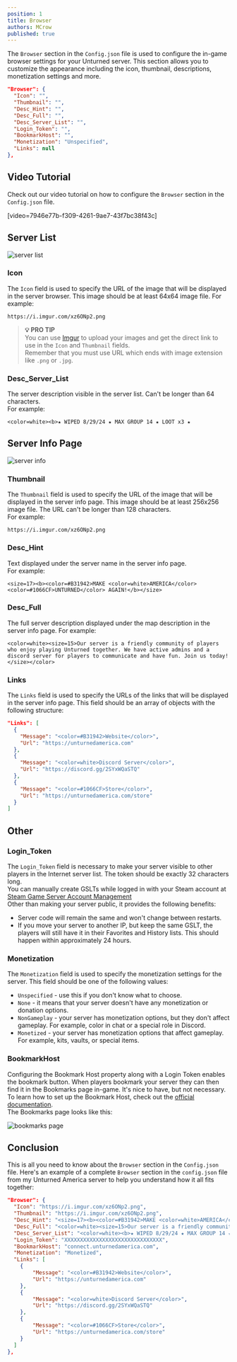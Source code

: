 ```yaml
---
position: 1
title: Browser
authors: MCrow
published: true
---
```


The `Browser` section in the `Config.json` file is used to configure the in-game browser settings for your Unturned server. This section allows you to customize the appearance including the icon, thumbnail, descriptions, monetization settings and more.

```json
"Browser": {
  "Icon": "",
  "Thumbnail": "",
  "Desc_Hint": "",
  "Desc_Full": "",
  "Desc_Server_List": "",
  "Login_Token": "",
  "BookmarkHost": "",
  "Monetization": "Unspecified",
  "Links": null
},
```

## Video Tutorial
Check out our video tutorial on how to configure the `Browser` section in the `Config.json` file.

[video=7946e77b-f309-4261-9ae7-43f7bc38f43c]

## Server List
![server list](assets/server_list.png)

### Icon
The `Icon` field is used to specify the URL of the image that will be displayed in the server browser. This image should be at least 64x64 image file.
For example:
```
https://i.imgur.com/xz6ONp2.png
```

> **💡 PRO TIP**  
> You can use [Imgur](https://imgur.com/) to upload your images and get the direct link to use in the `Icon` and `Thumbnail` fields.  
> Remember that you must use URL which ends with image extension like `.png` or `.jpg`.

### Desc_Server_List
The server description visible in the server list. Can't be longer than 64 characters.  
For example:
```
<color=white><b>★ WIPED 8/29/24 ★ MAX GROUP 14 ★ LOOT x3 ★
```

## Server Info Page
![server info](assets/server_info.png)

### Thumbnail
The `Thumbnail` field is used to specify the URL of the image that will be displayed in the server info page. This image should be at least 256x256 image file. The URL can't be longer than 128 characters.  
For example:
```
https://i.imgur.com/xz6ONp2.png
```

### Desc_Hint
Text displayed under the server name in the server info page.  
For example:
```
<size=17><b><color=#B31942>MAKE <color=white>AMERICA</color> <color=#1066CF>UNTURNED</color> AGAIN!</b></size>
```

### Desc_Full
The full server description displayed under the map description in the server info page.
For example:
```
<color=white><size=15>Our server is a friendly community of players who enjoy playing Unturned together. We have active admins and a discord server for players to communicate and have fun. Join us today!</size></color>
```

### Links
The `Links` field is used to specify the URLs of the links that will be displayed in the server info page. This field should be an array of objects with the following structure:
```json
"Links": [
  {
    "Message": "<color=#B31942>Website</color>",
    "Url": "https://unturnedamerica.com"
  },
  {
    "Message": "<color=white>Discord Server</color>",
    "Url": "https://discord.gg/2SYxWQaSTQ"
  },
  {
    "Message": "<color=#1066CF>Store</color>",
    "Url": "https://unturnedamerica.com/store"
  }
]
```

## Other

### Login_Token
The `Login_Token` field is necessary to make your server visible to other players in the Internet server list. The token should be exactly 32 characters long.  
You can manually create GSLTs while logged in with your Steam account at [Steam Game Server Account Management](https://steamcommunity.com/dev/managegameservers)  
Other than making your server public, it provides the following benefits:
- Server code will remain the same and won't change between restarts.
- If you move your server to another IP, but keep the same GSLT, the players will still have it in their Favorites and History lists. This should happen within approximately 24 hours.

### Monetization
The `Monetization` field is used to specify the monetization settings for the server. This field should be one of the following values:
- `Unspecified` - use this if you don't know what to choose.
- `None` - it means that your server doesn't have any monetization or donation options.
- `NonGameplay` - your server has monetization options, but they don't affect gameplay. For example, color in chat or a special role in Discord.
- `Monetized` - your server has monetization options that affect gameplay. For example, kits, vaults, or special items.

### BookmarkHost
Configuring the Bookmark Host property along with a Login Token enables the bookmark button. When players bookmark your server they can then find it in the Bookmarks page in-game. It's nice to have, but not necessary. To learn how to set up the Bookmark Host, check out the [official documentation](https://docs.smartlydressedgames.com/en/stable/servers/bookmark-host.html).  
The Bookmarks page looks like this:

![bookmarks page](assets/bookmarks.png)

## Conclusion
This is all you need to know about the `Browser` section in the `Config.json` file. Here's an example of a complete `Browser` section in the `config.json` file from my Unturned America server to help you understand how it all fits together:
```json
"Browser": {
  "Icon": "https://i.imgur.com/xz6ONp2.png",
  "Thumbnail": "https://i.imgur.com/xz6ONp2.png",
  "Desc_Hint": "<size=17><b><color=#B31942>MAKE <color=white>AMERICA</color> <color=#1066CF>UNTURNED</color> AGAIN!</b></size>",
  "Desc_Full": "<color=white><size=15>Our server is a friendly community of players who enjoy playing Unturned together. We have active admins and a discord server for players to communicate and have fun. Join us today!</size></color>",
  "Desc_Server_List": "<color=white><b>★ WIPED 8/29/24 ★ MAX GROUP 14 ★ LOOT x3 ★",
  "Login_Token": "XXXXXXXXXXXXXXXXXXXXXXXXXXXXXXX",
  "BookmarkHost": "connect.unturnedamerica.com",
  "Monetization": "Monetized",
  "Links": [
    {
        "Message": "<color=#B31942>Website</color>",
        "Url": "https://unturnedamerica.com"
    },
    {
        "Message": "<color=white>Discord Server</color>",
        "Url": "https://discord.gg/2SYxWQaSTQ"
    },
    {
        "Message": "<color=#1066CF>Store</color>",
        "Url": "https://unturnedamerica.com/store"
    }
  ]
},
  ```